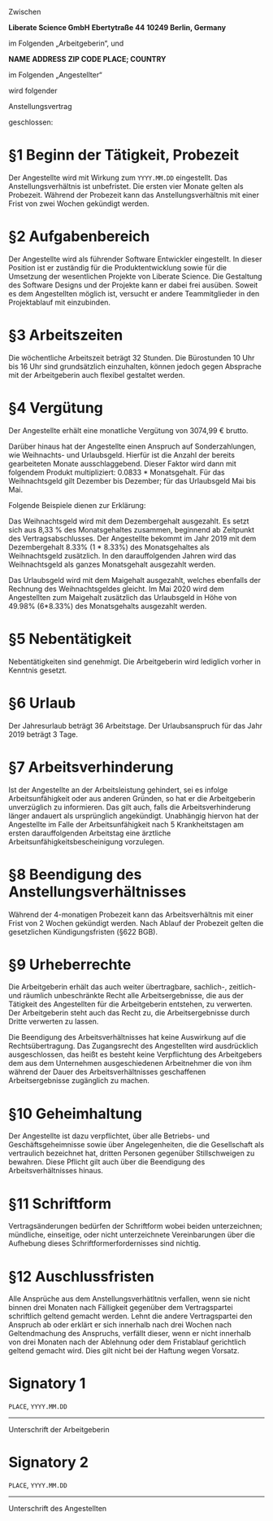 Zwischen

**Liberate Science GmbH**
**Ebertytraße 44**
**10249 Berlin, Germany**

im Folgenden „Arbeitgeberin“, und

**NAME**
**ADDRESS**
**ZIP CODE PLACE; COUNTRY**

im Folgenden „Angestellter“

wird folgender

Anstellungsvertrag

geschlossen:

# &sect;1 Beginn der Tätigkeit, Probezeit

Der Angestellte wird mit Wirkung zum `YYYY.MM.DD` eingestellt. Das
Anstellungsverhältnis ist unbefristet. Die ersten vier Monate gelten
als Probezeit. Während der Probezeit kann das Anstellungsverhältnis
mit einer Frist von zwei Wochen gekündigt werden.

# &sect;2 Aufgabenbereich

Der Angestellte wird als führender Software Entwickler eingestellt. In dieser Position ist er zuständig für die Produktentwicklung sowie für die Umsetzung der wesentlichen Projekte von Liberate Science. Die Gestaltung des Software Designs und der Projekte kann er dabei frei ausüben. Soweit es dem Angestellten möglich ist, versucht er andere Teammitglieder in den Projektablauf mit einzubinden.

# &sect;3 Arbeitszeiten

Die wöchentliche Arbeitszeit beträgt 32 Stunden. Die Bürostunden 10 Uhr bis 16 Uhr sind grundsätzlich einzuhalten, können jedoch gegen Absprache mit der Arbeitgeberin auch flexibel gestaltet werden.

# &sect;4 Vergütung

Der Angestellte erhält eine monatliche Vergütung von 3074,99 € brutto.

Darüber hinaus hat der Angestellte einen Anspruch auf Sonderzahlungen, wie Weihnachts- und Urlaubsgeld. Hierfür ist die Anzahl der bereits gearbeiteten Monate ausschlaggebend. Dieser Faktor wird dann mit folgendem Produkt multipliziert: 0.0833 \* Monatsgehalt. Für das Weihnachtsgeld gilt Dezember bis Dezember; für das Urlaubsgeld Mai bis Mai.

Folgende Beispiele dienen zur Erklärung:

Das Weihnachtsgeld wird mit dem Dezembergehalt ausgezahlt. Es setzt sich aus 8,33 % des Monatsgehaltes zusammen, beginnend ab Zeitpunkt des Vertragsabschlusses. Der Angestellte bekommt im Jahr 2019 mit dem Dezembergehalt 8.33% (1 \* 8.33%) des Monatsgehaltes als Weihnachtsgeld zusätzlich. In den darauffolgenden Jahren wird das Weihnachtsgeld als ganzes Monatsgehalt ausgezahlt werden.

Das Urlaubsgeld wird mit dem Maigehalt ausgezahlt, welches ebenfalls der Rechnung des Weihnachtsgeldes gleicht. Im Mai 2020 wird dem Angestellten zum Maigehalt zusätzlich das Urlaubsgeld in Höhe von 49.98% (6\*8.33%) des Monatsgehalts ausgezahlt werden.

# &sect;5 Nebentätigkeit

Nebentätigkeiten sind genehmigt. Die Arbeitgeberin wird lediglich vorher in Kenntnis gesetzt.

# &sect;6 Urlaub

Der Jahresurlaub beträgt 36 Arbeitstage. Der Urlaubsanspruch für das Jahr 2019 beträgt 3 Tage.

# &sect;7 Arbeitsverhinderung

Ist der Angestellte an der Arbeitsleistung gehindert, sei es infolge Arbeitsunfähigkeit oder aus anderen Gründen, so hat er die Arbeitgeberin unverzüglich zu informieren. Das gilt auch, falls die Arbeitsverhinderung länger andauert als ursprünglich angekündigt. Unabhängig hiervon hat der Angestellte im Falle der Arbeitsunfähigkeit nach 5 Krankheitstagen am ersten darauffolgenden Arbeitstag eine ärztliche Arbeitsunfähigkeitsbescheinigung vorzulegen.

# &sect;8 Beendigung des Anstellungsverhältnisses

Während der 4-monatigen Probezeit kann das Arbeitsverhältnis mit einer Frist von 2 Wochen gekündigt werden. Nach Ablauf der Probezeit gelten die gesetzlichen Kündigungsfristen (§622 BGB).

# &sect;9 Urheberrechte

Die Arbeitgeberin erhält das auch weiter übertragbare, sachlich-, zeitlich- und räumlich unbeschränkte Recht alle Arbeitsergebnisse, die aus der Tätigkeit des Angestellten für die Arbeitgeberin entstehen, zu verwerten. Der Arbeitgeberin steht auch das Recht zu, die Arbeitsergebnisse durch Dritte verwerten zu lassen.

Die Beendigung des Arbeitsverhältnisses hat keine Auswirkung auf die Rechtsübertragung. Das Zugangsrecht des Angestellten wird ausdrücklich ausgeschlossen, das heißt es besteht keine Verpflichtung des Arbeitgebers dem aus dem Unternehmen ausgeschiedenen Arbeitnehmer die von ihm während der Dauer des Arbeitsverhältnisses geschaffenen Arbeitsergebnisse zugänglich zu machen.

# &sect;10 Geheimhaltung

Der Angestellte ist dazu verpflichtet, über alle Betriebs- und Geschäftsgeheimnisse sowie über Angelegenheiten, die die Gesellschaft als vertraulich bezeichnet hat, dritten Personen gegenüber Stillschweigen zu bewahren. Diese Pflicht gilt auch über die Beendigung des Arbeitsverhältnisses hinaus.

# &sect;11 Schriftform

Vertragsänderungen bedürfen der Schriftform wobei beiden unterzeichnen; mündliche, einseitige, oder nicht unterzeichnete Vereinbarungen über die Aufhebung dieses Schriftformerfordernisses sind nichtig.

# &sect;12 Auschlussfristen

Alle Ansprüche aus dem Anstellungsverhätltnis verfallen, wenn sie nicht binnen drei Monaten nach Fälligkeit gegenüber dem Vertragspartei schriftlich geltend gemacht werden. Lehnt die andere Vertragspartei den Anspruch ab oder erklärt er sich innerhalb nach drei Wochen nach Geltendmachung des Anspruchs, verfällt dieser, wenn er nicht innerhalb von drei Monaten nach der Ablehnung oder dem Fristablauf gerichtlich geltend gemacht wird. Dies gilt nicht bei der Haftung wegen Vorsatz.

# Signatory 1

`PLACE`, `YYYY.MM.DD`

---

Unterschrift der Arbeitgeberin

# Signatory 2

`PLACE`, `YYYY.MM.DD`

---

Unterschrift des Angestellten
